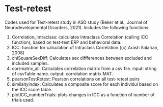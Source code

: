 # Test-retest
Codes used for Test-retest study in ASD study (Beker et al., Journal of Neurodevelopmental Disorders, 2021). 
Includes the following functions: 
1. Correlation_Intraclass: calculates Intraclass Correlation (calling ICC function), based on test-test ERP and behavioral data. 
2. ICC: function for calculation of Intraclass Correlation ((c) Arash Salarian, 2008)
3. chiSquareSexDiff: Calculates sex diffferences between excluded and included samples. 
4. corrmatrix_all: Calculates correlation matrix from a csv file. input: string of csvTable name. output: correlation matrix MAT. 
5. pearsonTestRetest: Pearson correlations on all test-retest pairs
6. similaityIndex: Calculates a composite score for each individul based on the ICC score table. 
7. plotICC_numberTrials: plots changes in ICC as a function of number of trials used.

